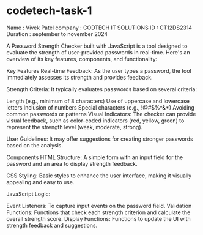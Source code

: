 # codetech-task-1
Name : Vivek Patel
company : CODTECH IT SOLUTIONS
ID : CT12DS2314
Duration : september to november 2024


A Password Strength Checker built with JavaScript is a tool designed to evaluate the strength of user-provided passwords in real-time. Here's an overview of its key features, components, and functionality:

Key Features
Real-time Feedback: As the user types a password, the tool immediately assesses its strength and provides feedback.

Strength Criteria: It typically evaluates passwords based on several criteria:

Length (e.g., minimum of 8 characters)
Use of uppercase and lowercase letters
Inclusion of numbers
Special characters (e.g., !@#$%^&*)
Avoiding common passwords or patterns
Visual Indicators: The checker can provide visual feedback, such as color-coded indicators (red, yellow, green) to represent the strength level (weak, moderate, strong).

User Guidelines: It may offer suggestions for creating stronger passwords based on the analysis.

Components
HTML Structure: A simple form with an input field for the password and an area to display strength feedback.

CSS Styling: Basic styles to enhance the user interface, making it visually appealing and easy to use.

JavaScript Logic:

Event Listeners: To capture input events on the password field.
Validation Functions: Functions that check each strength criterion and calculate the overall strength score.
Display Functions: Functions to update the UI with strength feedback and suggestions.
